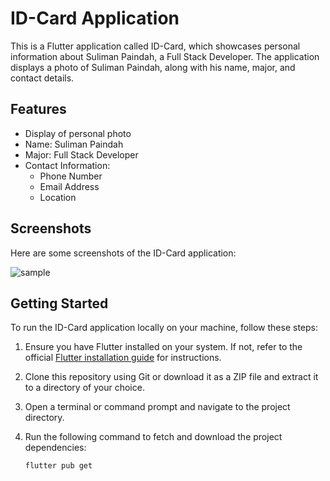 # ID-Card Application

This is a Flutter application called ID-Card, which showcases personal information about Suliman Paindah, a Full Stack Developer. The application displays a photo of Suliman Paindah, along with his name, major, and contact details.

## Features

- Display of personal photo
- Name: Suliman Paindah
- Major: Full Stack Developer
- Contact Information:
  - Phone Number
  - Email Address
  - Location

## Screenshots

Here are some screenshots of the ID-Card application:

![sample](https://github.com/suliman-paindah/ID-Card)


## Getting Started

To run the ID-Card application locally on your machine, follow these steps:

1. Ensure you have Flutter installed on your system. If not, refer to the official [Flutter installation guide](https://flutter.dev/docs/get-started/install) for instructions.
2. Clone this repository using Git or download it as a ZIP file and extract it to a directory of your choice.
3. Open a terminal or command prompt and navigate to the project directory.
4. Run the following command to fetch and download the project dependencies:

   ```bash
   flutter pub get
